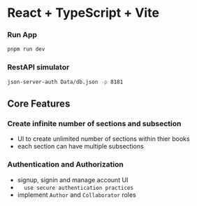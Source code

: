 # React + TypeScript + Vite

### Run App
```bash 
pnpm run dev
```

### RestAPI simulator
```bash
json-server-auth Data/db.json -p 8181
```

## Core Features
### Create infinite number of sections and subsection
* UI to create unlimited number of sections within thier books
* each section can have multiple subsections
### Authentication and Authorization
* signup, signin and manage account UI
* ```  use secure authentication practices```
* implement ```Author``` and ```Collaborator``` roles





 

